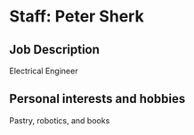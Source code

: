 ---
---
<h1>Staff: Peter Sherk</h1>

<h2>Job Description</h2>
<p>Electrical Engineer</p>

<h2>Personal interests and hobbies</h2>
<p>Pastry, robotics, and books</p>
